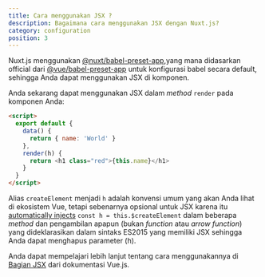 ```yaml
---
title: Cara menggunakan JSX ?
description: Bagaimana cara menggunakan JSX dengan Nuxt.js?
category: configuration
position: 3
---
```


Nuxt.js menggunakan [@nuxt/babel-preset-app](https://github.com/nuxt/nuxt.js/tree/dev/packages/babel-preset-app),yang mana didasarkan official dari [@vue/babel-preset-app](https://github.com/vuejs/vue-cli/tree/dev/packages/%40vue/babel-preset-app) untuk konfigurasi babel secara default, sehingga Anda dapat menggunakan JSX di komponen.



Anda sekarang dapat menggunakan JSX dalam *method* `render` pada komponen Anda:

```html
<script>
  export default {
    data() {
      return { name: 'World' }
    },
    render(h) {
      return <h1 class="red">{this.name}</h1>
    }
  }
</script>
```

<div class="Alert Alert--orange">

Alias `createElement` menjadi `h` adalah konvensi umum yang akan Anda lihat di ekosistem Vue,  tetapi sebenarnya opsional untuk JSX karena itu [automatically injects](https://github.com/vuejs/babel-plugin-transform-vue-jsx#h-auto-injection) `const h = this.$createElement` dalam beberapa *method* dan pengambilan apapun (bukan *function* atau *arrow function*) yang dideklarasikan dalam sintaks ES2015 yang memiliki JSX sehingga Anda dapat menghapus parameter (h).

</div>

Anda dapat mempelajari lebih lanjut tentang cara menggunakannya di [Bagian JSX](https://vuejs.org/v2/guide/render-function.html#JSX) dari dokumentasi Vue.js.
